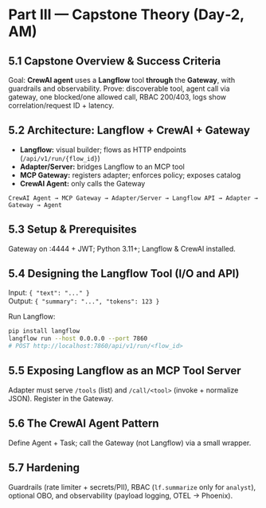 # Part III — Capstone Theory (Day‑2, AM)

## 5.1 Capstone Overview & Success Criteria
Goal: **CrewAI agent** uses a **Langflow** tool **through** the **Gateway**, with guardrails and observability. Prove: discoverable tool, agent call via gateway, one blocked/one allowed call, RBAC 200/403, logs show correlation/request ID + latency.

## 5.2 Architecture: Langflow + CrewAI + Gateway
- **Langflow:** visual builder; flows as HTTP endpoints (`/api/v1/run/{flow_id}`)
- **Adapter/Server:** bridges Langflow to an MCP tool
- **MCP Gateway:** registers adapter; enforces policy; exposes catalog
- **CrewAI Agent:** only calls the Gateway

```
CrewAI Agent → MCP Gateway → Adapter/Server → Langflow API → Adapter → Gateway → Agent
```

## 5.3 Setup & Prerequisites
Gateway on :4444 + JWT; Python 3.11+; Langflow & CrewAI installed.

## 5.4 Designing the Langflow Tool (I/O and API)
Input: `{ "text": "..." }`  
Output: `{ "summary": "...", "tokens": 123 }`

Run Langflow:
```bash
pip install langflow
langflow run --host 0.0.0.0 --port 7860
# POST http://localhost:7860/api/v1/run/<flow_id>
```

## 5.5 Exposing Langflow as an MCP Tool Server
Adapter must serve `/tools` (list) and `/call/<tool>` (invoke + normalize JSON). Register in the Gateway.

## 5.6 The CrewAI Agent Pattern
Define Agent + Task; call the Gateway (not Langflow) via a small wrapper.

## 5.7 Hardening
Guardrails (rate limiter + secrets/PII), RBAC (`lf.summarize` only for `analyst`), optional OBO, and observability (payload logging, OTEL → Phoenix).
